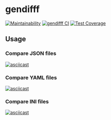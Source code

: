# gendifff

[![Maintainability](https://api.codeclimate.com/v1/badges/ecf0b49710a3978b6dac/maintainability)](https://codeclimate.com/github/RamilAlbakov/frontend-project-lvl2/maintainability)
[![gendifff CI](https://github.com/RamilAlbakov/frontend-project-lvl2/workflows/gendifff%20CI/badge.svg)](https://github.com/RamilAlbakov/frontend-project-lvl2/actions)
[![Test Coverage](https://api.codeclimate.com/v1/badges/ecf0b49710a3978b6dac/test_coverage)](https://codeclimate.com/github/RamilAlbakov/frontend-project-lvl2/test_coverage)

## Usage

### Compare JSON files

[![asciicast](https://asciinema.org/a/358444.svg)](https://asciinema.org/a/358444)

### Compare YAML files

[![asciicast](https://asciinema.org/a/358446.svg)](https://asciinema.org/a/358446)

### Compare INI files

[![asciicast](https://asciinema.org/a/358447.svg)](https://asciinema.org/a/358447)
